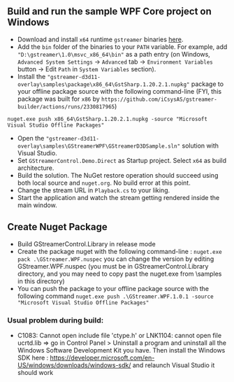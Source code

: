 ## Build and run the sample WPF Core project on Windows

- Download and install `x64` runtime `gstreamer` binaries [here](https://gstreamer.freedesktop.org/data/pkg/windows/1.20.3/msvc/gstreamer-1.0-msvc-x86_64-1.20.3.msi).
- Add the `bin` folder of the binaries to your `PATH` variable. For example, add `"D:\gstreamer\1.0\msvc_x86_64\bin"` as a path entry (on Windows, `Advanced System Settings` -> `Advanced` tab -> `Environment Variables` button -> Edit `Path` in `System Variables` section).
- Install the `"gstreamer-d3d11-overlay\samples\package\x86_64\GstSharp.1.20.2.1.nupkg"` package to your offline package source with the following command-line (FYI, this package was built for `x86` by `https://github.com/iCsysAS/gstreamer-builder/actions/runs/2330817965`)

`nuget.exe push x86_64\GstSharp.1.20.2.1.nupkg -source "Microsoft Visual Studio Offline Packages"`

- Open the `"gstreamer-d3d11-overlay\samples\GStreamerWPF\GStreamerD3DSample.sln"` solution with Visual Studio.
- Set `GStreamerControl.Demo.Direct` as Startup project. Select `x64` as build architecture.
- Build the solution. The NuGet restore operation should succeed using both local source and `nuget.org`. No build error at this point.
- Change the stream URL in `Playback.cs` to your liking.
- Start the application and watch the stream getting rendered inside the main window.

## Create Nuget Package

- Build GStreamerControl.Library in release mode
- Create the package nuget with the following command-line : `nuget.exe pack .\GStreamer.WPF.nuspec` you can change the version by editing GStreamer.WPF.nuspec (you must be in GStreamerControl.Library directory, and you may need to copy past the nuget.exe from \samples in this directory) 
- You can push the package to your offline package source with the following command `nuget.exe push .\GStreamer.WPF.1.0.1 -source "Microsoft Visual Studio Offline Packages"`

### Usual problem during build:

- C1083: Cannot open include file 'ctype.h' or LNK1104: cannot open file ucrtd.lib => go in Control Panel > Uninstall a program and uninstall all the Windows Software Development Kit you have. Then install the Windows SDK here : https://developer.microsoft.com/en-US/windows/downloads/windows-sdk/ and relaunch Visual Studio it should work
